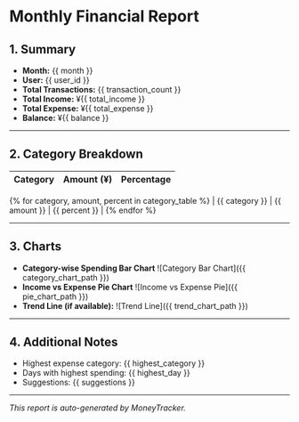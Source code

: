 # Monthly Financial Report

## 1. Summary
- **Month:** {{ month }}
- **User:** {{ user_id }}
- **Total Transactions:** {{ transaction_count }}
- **Total Income:** ¥{{ total_income }}
- **Total Expense:** ¥{{ total_expense }}
- **Balance:** ¥{{ balance }}

---

## 2. Category Breakdown
| Category | Amount (¥) | Percentage |
|----------|------------|------------|
{% for category, amount, percent in category_table %}
| {{ category }} | {{ amount }} | {{ percent }} |
{% endfor %}

---

## 3. Charts
- **Category-wise Spending Bar Chart**
  ![Category Bar Chart]({{ category_chart_path }})
- **Income vs Expense Pie Chart**
  ![Income vs Expense Pie]({{ pie_chart_path }})
- **Trend Line (if available):**
  ![Trend Line]({{ trend_chart_path }})

---

## 4. Additional Notes
- Highest expense category: {{ highest_category }}
- Days with highest spending: {{ highest_day }}
- Suggestions: {{ suggestions }}

---

*This report is auto-generated by MoneyTracker.*
